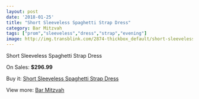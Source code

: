 ```yaml
---
layout: post
date: '2018-01-25'
title: "Short Sleeveless Spaghetti Strap Dress"
category: Bar Mitzvah
tags: ["prom","sleeveless","dress","strap","evening"]
image: http://img.transblink.com/2874-thickbox_default/short-sleeveless-spaghetti-strap-dress.jpg
---
```

Short Sleeveless Spaghetti Strap Dress

On Sales: **$296.99**
<a href="https://www.transblink.com/en/bar-mitzvah/917-short-sleeveless-spaghetti-strap-dress.html"><amp-img layout="responsive" width="600" height="600" src="//img.transblink.com/2874-thickbox_default/short-sleeveless-spaghetti-strap-dress.jpg" alt="Short Sleeveless Spaghetti Strap Dress 0" /></a>
<a href="https://www.transblink.com/en/bar-mitzvah/917-short-sleeveless-spaghetti-strap-dress.html"><amp-img layout="responsive" width="600" height="600" src="//img.transblink.com/2877-thickbox_default/short-sleeveless-spaghetti-strap-dress.jpg" alt="Short Sleeveless Spaghetti Strap Dress 1" /></a>
<a href="https://www.transblink.com/en/bar-mitzvah/917-short-sleeveless-spaghetti-strap-dress.html"><amp-img layout="responsive" width="600" height="600" src="//img.transblink.com/2876-thickbox_default/short-sleeveless-spaghetti-strap-dress.jpg" alt="Short Sleeveless Spaghetti Strap Dress 2" /></a>
<a href="https://www.transblink.com/en/bar-mitzvah/917-short-sleeveless-spaghetti-strap-dress.html"><amp-img layout="responsive" width="600" height="600" src="//img.transblink.com/2875-thickbox_default/short-sleeveless-spaghetti-strap-dress.jpg" alt="Short Sleeveless Spaghetti Strap Dress 3" /></a>

Buy it: [Short Sleeveless Spaghetti Strap Dress](https://www.transblink.com/en/bar-mitzvah/917-short-sleeveless-spaghetti-strap-dress.html "Short Sleeveless Spaghetti Strap Dress")

View more: [Bar Mitzvah](https://www.transblink.com/en/2-bar-mitzvah "Bar Mitzvah")
